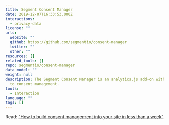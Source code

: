 ```yaml
---
title: Segment Consent Manager
date: 2019-12-07T16:33:53.000Z
interactions:
  - privacy-data
license: ""
urls:
  website: ""
  github: https://github.com/segmentio/consent-manager
  twitter: ""
  other: ""
resources: []
related_tools: []
repo: segmentio/consent-manager
data_model: ""
weight: null
description: The Segment Consent Manager is an analytics.js add-on with support
  to consent management.
tools:
  - Interaction
language: ""
tags: []
---
```

Read: ["How to build consent management into your site in less than a week"](https://segment.com/blog/how-to-build-consent-management-into-your-site-in-less-than-a-week/)
